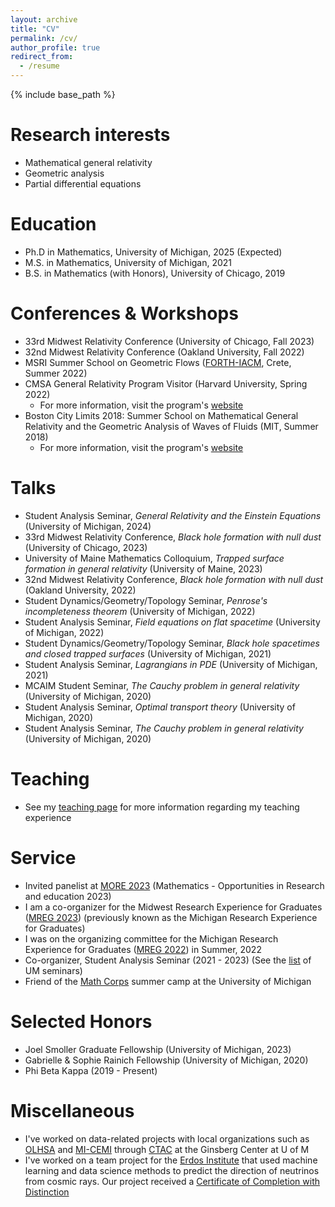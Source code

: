 ```yaml
---
layout: archive
title: "CV"
permalink: /cv/
author_profile: true
redirect_from:
  - /resume
---
```


{% include base_path %}

Research interests
======
* Mathematical general relativity
* Geometric analysis
* Partial differential equations

Education
======
* Ph.D in Mathematics, University of Michigan, 2025 (Expected)
* M.S. in Mathematics, University of Michigan, 2021
* B.S. in Mathematics (with Honors), University of Chicago, 2019

Conferences & Workshops
======
* 33rd Midwest Relativity Conference (University of Chicago, Fall 2023)
* 32nd Midwest Relativity Conference (Oakland University, Fall 2022)
* MSRI Summer School on Geometric Flows ([FORTH-IACM](https://www.iacm.forth.gr/), Crete, Summer 2022)
* CMSA General Relativity Program Visitor (Harvard University, Spring 2022)
  * For more information, visit the program's [website](https://cmsa.fas.harvard.edu/gr-program/)
* Boston City Limits 2018: Summer School on Mathematical General Relativity and the Geometric Analysis of Waves of Fluids (MIT, Summer 2018)
  * For more information, visit the program's [website](https://math.mit.edu/sites/city-limits/2018/index.html)
  
Talks
======
* Student Analysis Seminar, <em>General Relativity and the Einstein Equations</em> (University of Michigan, 2024)
* 33rd Midwest Relativity Conference, <em>Black hole formation with null dust</em> (University of Chicago, 2023)
* University of Maine Mathematics Colloquium, <em>Trapped surface formation in general relativity</em> (University of Maine, 2023)
* 32nd Midwest Relativity Conference, <em>Black hole formation with null dust</em> (Oakland University, 2022)
* Student Dynamics/Geometry/Topology Seminar, <em>Penrose's incompleteness theorem</em> (University of Michigan, 2022)
* Student Analysis Seminar, <em>Field equations on flat spacetime</em> (University of Michigan, 2022)
* Student Dynamics/Geometry/Topology Seminar, <em>Black hole spacetimes and closed trapped surfaces</em> (University of Michigan, 2021)
* Student Analysis Seminar, <em>Lagrangians in PDE</em> (University of Michigan, 2021)
* MCAIM Student Seminar, <em>The Cauchy problem in general relativity</em> (University of Michigan, 2020)
* Student Analysis Seminar, <em>Optimal transport theory</em> (University of Michigan, 2020)
* Student Analysis Seminar, <em>The Cauchy problem in general relativity</em> (University of Michigan, 2020)

Teaching
======
* See my [teaching page](https://clstith.github.io/teaching/) for more information regarding my teaching experience

Service 
======
* Invited panelist at [MORE 2023](https://intranet.math.vt.edu/MORE/MORE2023/) (Mathematics - Opportunities in Research and education 2023)
* I am a co-organizer for the Midwest Research Experience for Graduates ([MREG 2023](https://sites.google.com/umich.edu/mreg-2023)) (previously known as the Michigan Research Experience for Graduates)
* I was on the organizing committee for the Michigan Research Experience for Graduates ([MREG 2022](https://sites.google.com/umich.edu/mreg-2022)) in Summer, 2022
* Co-organizer, Student Analysis Seminar (2021 - 2023) (See the [list](http://www.math.lsa.umich.edu/seminars_events/index.php) of UM seminars)
* Friend of the [Math Corps](https://sites.lsa.umich.edu/math-corps/) summer camp at the University of Michigan

Selected Honors
======
* Joel Smoller Graduate Fellowship (University of Michigan, 2023)
* Gabrielle & Sophie Rainich Fellowship (University of Michigan, 2020)
* Phi Beta Kappa (2019 - Present)

Miscellaneous
======
* I've worked on data-related projects with local organizations such as [OLHSA](https://www.olhsa.org/en-us/) and [MI-CEMI](https://michigancollaborative.org/) through [CTAC](https://ginsberg.umich.edu/ctac) at the Ginsberg Center at U of M
* I've worked on a team project for the [Erdos Institute](https://www.erdosinstitute.org/) that used machine learning and data science methods to predict the direction of neutrinos from cosmic rays. Our project received a [Certificate of Completion with Distinction](../files/Erdos_Certificate_2023.pdf)